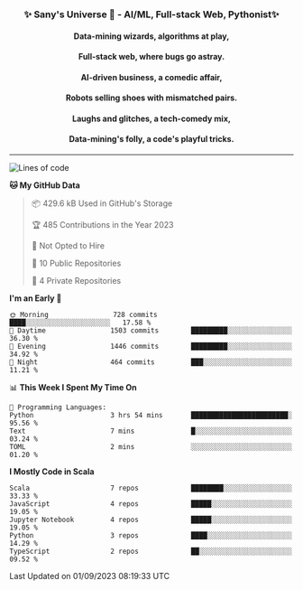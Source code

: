 <p align="center">
  <h3 align="center">✨ Sany's Universe 🤖 - AI/ML, Full-stack Web, Pythonist✨</h3>
  <h4 align="center">Data-mining wizards, algorithms at play,</h4>
  <h4 align="center">Full-stack web, where bugs go astray.</h4>
  <h4 align="center">AI-driven business, a comedic affair,</h4>
  <h4 align="center">Robots selling shoes with mismatched pairs.</h4>
  <h4 align="center">Laughs and glitches, a tech-comedy mix,</h4>
  <h4 align="center">Data-mining's folly, a code's playful tricks.</h4>
  <hr>
</p>

<!--START_SECTION:waka-->
![Lines of code](https://img.shields.io/badge/From%20Hello%20World%20I%27ve%20Written-7.1%20million%20lines%20of%20code-blue)

**🐱 My GitHub Data** 

> 📦 429.6 kB Used in GitHub's Storage 
 > 
> 🏆 485 Contributions in the Year 2023
 > 
> 🚫 Not Opted to Hire
 > 
> 📜 10 Public Repositories 
 > 
> 🔑 4 Private Repositories 
 > 
**I'm an Early 🐤** 

```text
🌞 Morning                728 commits         ████░░░░░░░░░░░░░░░░░░░░░   17.58 % 
🌆 Daytime                1503 commits        █████████░░░░░░░░░░░░░░░░   36.30 % 
🌃 Evening                1446 commits        █████████░░░░░░░░░░░░░░░░   34.92 % 
🌙 Night                  464 commits         ███░░░░░░░░░░░░░░░░░░░░░░   11.21 % 
```


📊 **This Week I Spent My Time On** 

```text
💬 Programming Languages: 
Python                   3 hrs 54 mins       ████████████████████████░   95.56 % 
Text                     7 mins              █░░░░░░░░░░░░░░░░░░░░░░░░   03.24 % 
TOML                     2 mins              ░░░░░░░░░░░░░░░░░░░░░░░░░   01.20 % 
```

**I Mostly Code in Scala** 

```text
Scala                    7 repos             ████████░░░░░░░░░░░░░░░░░   33.33 % 
JavaScript               4 repos             █████░░░░░░░░░░░░░░░░░░░░   19.05 % 
Jupyter Notebook         4 repos             █████░░░░░░░░░░░░░░░░░░░░   19.05 % 
Python                   3 repos             ████░░░░░░░░░░░░░░░░░░░░░   14.29 % 
TypeScript               2 repos             ██░░░░░░░░░░░░░░░░░░░░░░░   09.52 % 
```




 Last Updated on 01/09/2023 08:19:33 UTC
<!--END_SECTION:waka-->

<!--
**SanyHe/SanyHe** is a ✨ _special_ ✨ repository because its `README.md` (this file) appears on your GitHub profile.

Here are some ideas to get you started:

- 🔭 I’m currently working on ...
- 🌱 I’m currently learning ...
- 👯 I’m looking to collaborate on ...
- 🤔 I’m looking for help with ...
- 💬 Ask me about ...
- 📫 How to reach me: ...
- 😄 Pronouns: ...
- ⚡ Fun fact: ...
-->
